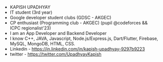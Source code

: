 - KAPISH UPADHYAY
- IT student (3rd year)
- Google developer student clubs (GDSC - AKGEC)
- CP enthusiast (Programming club - AKGEC) (pupil @codeforces && ICPC regionalist'23)
- I am an App Developer and Backend Developer
- I know C++, JAVA, Javascript, Node.js/Express.js, Dart/Flutter, Firebase, MySQL, MongoDB, HTML, CSS.
- Linkedin - https://in.linkedin.com/in/kapish-upadhyay-9297b9223
- twitter - https://twitter.com/UpadhyayKapish


